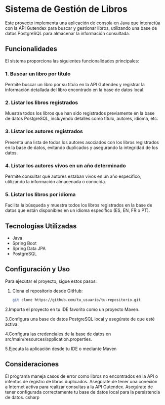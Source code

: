 # Sistema de Gestión de Libros

Este proyecto implementa una aplicación de consola en Java que interactúa con la API Gutendex para buscar y gestionar libros, utilizando una base de datos PostgreSQL para almacenar la información consultada.

## Funcionalidades

El sistema proporciona las siguientes funcionalidades principales:

### 1. Buscar un libro por título

Permite buscar un libro por su título en la API Gutendex y registrar la información detallada del libro encontrado en la base de datos local.

### 2. Listar los libros registrados

Muestra todos los libros que han sido registrados previamente en la base de datos PostgreSQL, incluyendo detalles como título, autores, idioma, etc.

### 3. Listar los autores registrados

Presenta una lista de todos los autores asociados con los libros registrados en la base de datos, evitando duplicados y asegurando la integridad de los datos.

### 4. Listar los autores vivos en un año determinado

Permite consultar qué autores estaban vivos en un año específico, utilizando la información almacenada o conocida.

### 5. Listar los libros por idioma

Facilita la búsqueda y muestra todos los libros registrados en la base de datos que están disponibles en un idioma específico (ES, EN, FR o PT).

## Tecnologías Utilizadas

- Java
- Spring Boot
- Spring Data JPA
- PostgreSQL

## Configuración y Uso

Para ejecutar el proyecto, sigue estos pasos:

1. Clona el repositorio desde GitHub:

   ```bash
   git clone https://github.com/tu_usuario/tu-repositorio.git
2.Importa el proyecto en tu IDE favorito como un proyecto Maven.

3.Configura una base de datos PostgreSQL local y asegúrate de que esté activa.

4.Configura las credenciales de la base de datos en src/main/resources/application.properties.

5.Ejecuta la aplicación desde tu IDE o mediante Maven

## Consideraciones

El programa maneja casos de error como libros no encontrados en la API o intentos de registro de libros duplicados.
Asegúrate de tener una conexión a Internet activa para realizar consultas a la API Gutendex.
Asegúrate de tener configurada correctamente tu base de datos local para la persistencia de datos.
csharp
